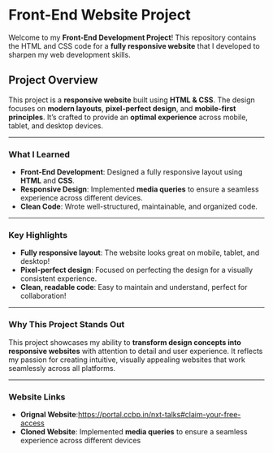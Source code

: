 # **Front-End Website Project**

Welcome to my **Front-End Development Project**! This repository contains the HTML and CSS code for a **fully responsive website** that I developed to sharpen my web development skills. 

##  **Project Overview**  
This project is a **responsive website** built using **HTML & CSS**. The design focuses on **modern layouts**, **pixel-perfect design**, and **mobile-first principles**. It’s crafted to provide an **optimal experience** across mobile, tablet, and desktop devices. 

---

###  **What I Learned**  
- **Front-End Development**: Designed a fully responsive layout using **HTML** and **CSS**. 
- **Responsive Design**: Implemented **media queries** to ensure a seamless experience across different devices.
- **Clean Code**: Wrote well-structured, maintainable, and organized code. 

---

###  **Key Highlights**  
- **Fully responsive layout**: The website looks great on mobile, tablet, and desktop!   
- **Pixel-perfect design**: Focused on perfecting the design for a visually consistent experience.   
- **Clean, readable code**: Easy to maintain and understand, perfect for collaboration!  

---

###  **Why This Project Stands Out**  
This project showcases my ability to **transform design concepts into responsive websites** with attention to detail and user experience. It reflects my passion for creating intuitive, visually appealing websites that work seamlessly across all platforms.

---

###  **Website Links**  
- **Orignal Website**:https://portal.ccbp.in/nxt-talks#claim-your-free-access
- **Cloned Website**: Implemented **media queries** to ensure a seamless experience across different devices 
